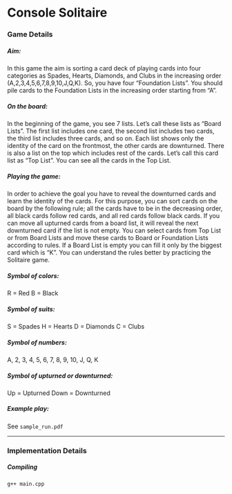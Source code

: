 # Console Solitaire
### Game Details
##### Aim: 
In this game the aim is sorting a card deck of playing cards into four categories as
Spades, Hearts, Diamonds, and Clubs in the increasing order (A,2,3,4,5,6,7,8,9,10,J,Q,K). So,
you have four “Foundation Lists”. You should pile cards to the Foundation Lists in the
increasing order starting from “A”.


##### On the board: 
In the beginning of the game, you see 7 lists. Let’s call these lists as “Board
Lists”. The first list includes one card, the second list includes two cards, the third list
includes three cards, and so on. Each list shows only the identity of the card on the frontmost,
the other cards are downturned. There is also a list on the top which includes rest of the cards.
Let’s call this card list as “Top List”. You can see all the cards in the Top List.


##### Playing the game:
 In order to achieve the goal you have to reveal the downturned cards and
learn the identity of the cards. For this purpose, you can sort cards on the board by the
following rule; all the cards have to be in the decreasing order, all black cards follow red
cards, and all red cards follow black cards. If you can move all upturned cards from a board
list, it will reveal the next downturned card if the list is not empty. You can select cards from
Top List or from Board Lists and move these cards to Board or Foundation Lists according to
rules. If a Board List is empty you can fill it only by the biggest card which is “K”. You can
understand the rules better by practicing the Solitaire game.


##### Symbol of colors:
R = Red
B = Black

##### Symbol of suits:
S = Spades
H = Hearts
D = Diamonds
C = Clubs
##### Symbol of numbers:
A, 2, 3, 4, 5, 6, 7, 8, 9, 10, J, Q, K

##### Symbol of upturned or downturned:
Up = Upturned
Down = Downturned

##### Example play:
See `sample_run.pdf`

----
### Implementation Details
##### Compiling
 `g++ main.cpp`
